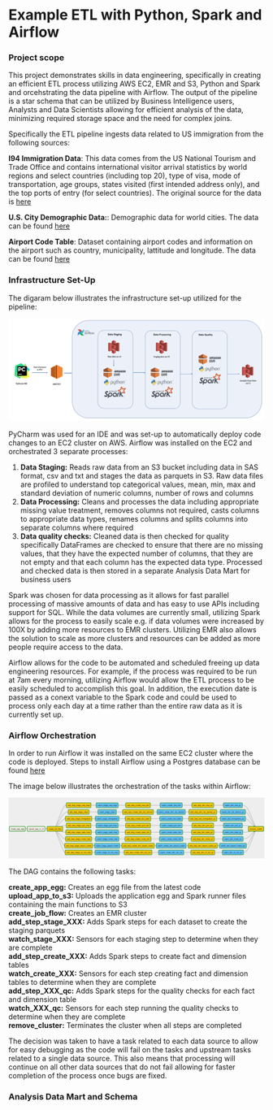 # Example ETL with Python, Spark and Airflow

### Project scope

This project demonstrates skills in data engineering, specifically in creating an efficient ETL process utilizing AWS EC2, EMR and S3, Python and Spark and orcehstrating the data pipeline with Airflow.  The output of the pipeline is a star schema that can be utilized by Business Intelligence users, Analysts and Data Scientists allowing for efficient analysis of the data, minimizing required storage space and the need for complex joins.  

Specifically the ETL pipeline ingests data related to US immigration from the following sources:

**I94 Immigration Data**: This data comes from the US National Tourism and Trade Office and contains international visitor arrival statistics by world regions and select countries (including top 20), type of visa, mode of transportation, age groups, states visited (first intended address only), and the top ports of entry (for select countries).  The original source for the data is [here](https://travel.trade.gov/research/reports/i94/historical/2016.html)

**U.S. City Demographic Data:**: Demographic data for world cities.  The data can be found [here](https://public.opendatasoft.com/explore/dataset/us-cities-demographics/export/)  

**Airport Code Table**:  Dataset containing airport codes and information on the airport such as country, municipality, lattitude and longitude.  The data can be found [here](https://datahub.io/core/airport-codes#data)

### Infrastructure Set-Up

The digaram below illustrates the infrastructure set-up utilized for the pipeline:

![](Images/infrastructure.PNG)

PyCharm was used for an IDE and was set-up to automatically deploy code changes to an EC2 cluster on AWS.  Airflow was installed on the EC2 and orchestrated 3 separate processes:

1. **Data Staging:**  Reads raw data from an S3 bucket including data in SAS format, csv and txt and stages the data as parquets in S3.  Raw data files are profiled to understand top categorical values, mean, min, max and standard deviation of numeric columns, number of rows and columns
2. **Data Processing:**  Cleans and processes the data including appropriate missing value treatment, removes columns not required, casts columns to appropriate data types, renames columns and splits columns into separate columns where required
3. **Data quality checks:**  Cleaned data is then checked for quality specifically DataFrames are checked to ensure that there are no missing values, that they have the expected number of columns, that they are not empty and that each column has the expected data type.  Processed and checked data is then stored in a separate Analysis Data Mart for business users

Spark was chosen for data processing as it allows for fast parallel processing of massive amounts of data and has easy to use APIs including support for SQL.  While the data volumes are currently small, utilizing Spark allows for the process to easily scale e.g. if data volumes were increased by 100X by adding more resources to EMR clusters.  Utilizing EMR also allows the solution to scale as more clusters and resources can be added as more people require access to the data.

Airflow allows for the code to be automated and scheduled freeing up data engineering resources.  For example, if the process was required to be run at 7am every morning, utilizing Airflow would allow the ETL process to be easily scheduled to accomplish this goal.  In addition, the execution date is passed as a conext variable to the Spark code and could be used to process only each day at a time rather than the entire raw data as it is currently set up.

### Airflow Orchestration

In order to run Airflow it was installed on the same EC2 cluster where the code is deployed.  Steps to install Airflow using a Postgres database can be found [here](https://medium.com/@abraham.pabbathi/airflow-on-aws-ec2-instance-with-ubuntu-aff8d3206171)

The image below illustrates the orchestration of the tasks within Airflow:

![](Images/airflow_tasks.PNG)  

The DAG contains the following tasks:

**create_app_egg:**  Creates an egg file from the latest code  
**upload_app_to_s3:**  Uploads the application egg and Spark runner files containing the main functions to S3  
**create_job_flow:**  Creates an EMR cluster  
**add_step_stage_XXX:**  Adds Spark steps for each dataset to create the staging parquets  
**watch_stage_XXX:**  Sensors for each staging step to determine when they are complete  
**add_step_create_XXX:**  Adds Spark steps to create fact and dimension tables  
**watch_create_XXX:**  Sensors for each step creating fact and dimension tables to determine when they are complete  
**add_step_XXX_qc:**  Adds Spark steps for the quality checks for each fact and dimension table  
**watch_XXX_qc:**  Sensors for each step running the quality checks to determine when they are complete  
**remove_cluster:**  Terminates the cluster when all steps are completed  

The decision was taken to have a task related to each data source to allow for easy debugging as the code will fail on the tasks and upstream tasks related to a single data source.  This also means that processing will continue on all other data sources that do not fail allowing for faster completion of the process once bugs are fixed.

### Analysis Data Mart and Schema  


